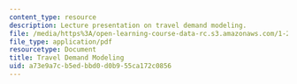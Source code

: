```yaml
---
content_type: resource
description: Lecture presentation on travel demand modeling.
file: /media/https%3A/open-learning-course-data-rc.s3.amazonaws.com/1-201j-transportation-systems-analysis-demand-and-economics-fall-2008/a73e9a7cb5edbbd0d0b955ca172c0856_MIT1_201JF08_lec05.pdf
file_type: application/pdf
resourcetype: Document
title: Travel Demand Modeling
uid: a73e9a7c-b5ed-bbd0-d0b9-55ca172c0856
---
```

